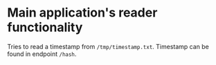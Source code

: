 # Main application's reader functionality

Tries to read a timestamp from `/tmp/timestamp.txt`. Timestamp can be found in endpoint `/hash`.

